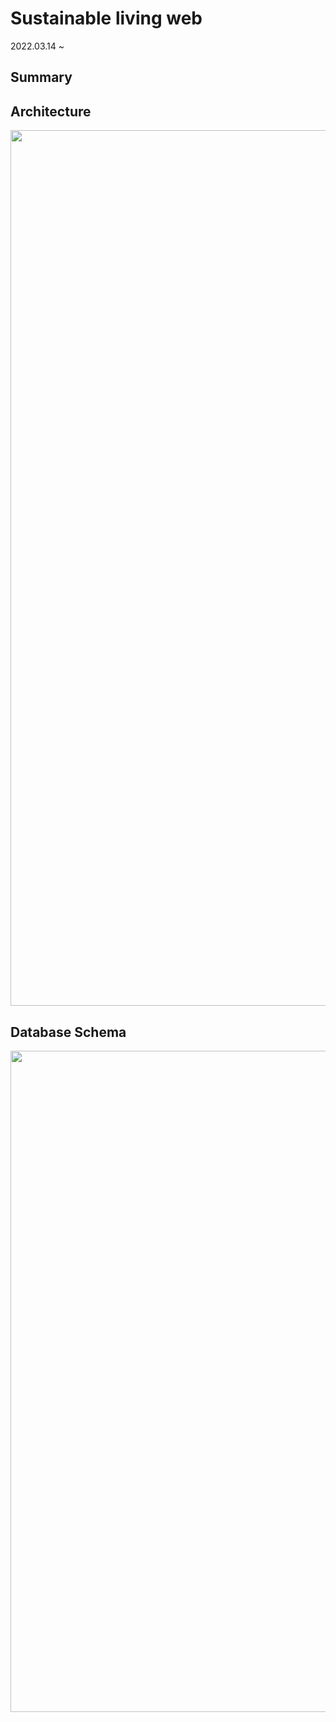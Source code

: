 Sustainable living web
======================
2022.03.14 ~ 
## Summary

## Architecture
<img width="1401" src="https://user-images.githubusercontent.com/75665160/158564982-da85409c-a553-49aa-bcec-7beea10672aa.png">

## Database Schema
<img width="1058" src="https://user-images.githubusercontent.com/75665160/159118526-c76baba8-202d-482c-a06e-28f39fb46170.png">

